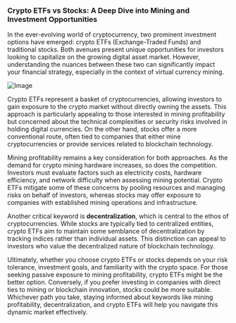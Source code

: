 ### Crypto ETFs vs Stocks: A Deep Dive into Mining and Investment Opportunities

In the ever-evolving world of cryptocurrency, two prominent investment options have emerged: crypto ETFs (Exchange-Traded Funds) and traditional stocks. Both avenues present unique opportunities for investors looking to capitalize on the growing digital asset market. However, understanding the nuances between these two can significantly impact your financial strategy, especially in the context of virtual currency mining.

![Image](https://github.com/user-attachments/assets/31692037-0104-4703-abd1-696b6a7dd41b)

Crypto ETFs represent a basket of cryptocurrencies, allowing investors to gain exposure to the crypto market without directly owning the assets. This approach is particularly appealing to those interested in mining profitability but concerned about the technical complexities or security risks involved in holding digital currencies. On the other hand, stocks offer a more conventional route, often tied to companies that either mine cryptocurrencies or provide services related to blockchain technology.

Mining profitability remains a key consideration for both approaches. As the demand for crypto mining hardware increases, so does the competition. Investors must evaluate factors such as electricity costs, hardware efficiency, and network difficulty when assessing mining potential. Crypto ETFs mitigate some of these concerns by pooling resources and managing risks on behalf of investors, whereas stocks may offer exposure to companies with established mining operations and infrastructure.

Another critical keyword is **decentralization**, which is central to the ethos of cryptocurrencies. While stocks are typically tied to centralized entities, crypto ETFs aim to maintain some semblance of decentralization by tracking indices rather than individual assets. This distinction can appeal to investors who value the decentralized nature of blockchain technology.

Ultimately, whether you choose crypto ETFs or stocks depends on your risk tolerance, investment goals, and familiarity with the crypto space. For those seeking passive exposure to mining profitability, crypto ETFs might be the better option. Conversely, if you prefer investing in companies with direct ties to mining or blockchain innovation, stocks could be more suitable. Whichever path you take, staying informed about keywords like mining profitability, decentralization, and crypto ETFs will help you navigate this dynamic market effectively.